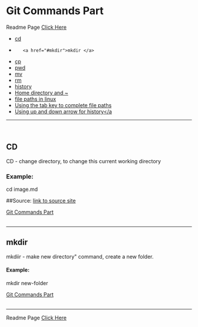 ﻿# Git Commands Part <a name="top">



Readme Page [Click Here](/README.md)




*	 <a href="#cd">cd </a>
*        <a href="#mkdir">mkdir </a> 
*	 <a href="#cp">cp </a> 
*	 <a href="#pwd">pwd</a> 
*	 <a href="#mv">mv</a> 
*	 <a href="#rm">rm</a> 
*	 <a href="#history">history</a>
*	 <a href="#home">Home directory and ~</a>
*	 <a href="#file">file paths in linux</a>
*	 <a href="#path">Using the tab key to complete file paths</a>
*	 <a href="#arrow">Using up and down arrow for history</a
___________________________________________________________________________________________________________________________________
</br>
<a name="cd">
  
## CD
CD - change directory, to change this current working directory

### Example: 
cd image.md


##Source: [link to source site](https://stackoverflow.com/questions/31128783/how-to-find-the-install-path-of-git-in-mac-or-linux)
</a>

<a href="#top">Git Commands Part</a>
<br>
<br>
___________________________________________________________________________________________________________________________________
<a name="mkdir"> 
  
## mkdir 

mkdiir - make new directory" command, create a new folder.

#### Example:
mkdir new-folder

</a>

<a href="#top">Git Commands Part</a>
<br>
<br>
___________________________________________________________________________________________________________________________________


Readme Page [Click Here](/README.md)



